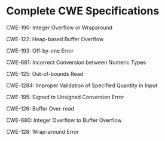 

# Complete CWE Specifications

CWE-190: Integer Overflow or Wraparound

CWE-122: Heap-based Buffer Overflow

CWE-193: Off-by-one Error

CWE-681: Incorrect Conversion between Numeric Types

CWE-125: Out-of-bounds Read

CWE-1284: Improper Validation of Specified Quantity in Input

CWE-195: Signed to Unsigned Conversion Error

CWE-126: Buffer Over-read

CWE-680: Integer Overflow to Buffer Overflow

CWE-128: Wrap-around Error